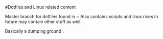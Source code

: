 #Dotfiles and Linux related content

Master branch for dotfiles found in ~
Also contains scripts and linux rices
In future may contain other stuff as well

Basically a dumping ground .
